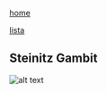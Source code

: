[home](/zaliczeniowe1awww/)

[lista](/zaliczeniowe1awww/lista/)

## Steinitz Gambit

![alt text](https://www.thechesswebsite.com/wp-content/uploads/2013/04/steinitz-gambit-featured1.jpg "Steinitz Gambit")
